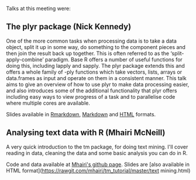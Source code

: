 Talks at this meeting were:


## The plyr package (Nick Kennedy)

One of the more common tasks when processing data is to take a data object, split it up in some way, do something to the component pieces and then join the result back up together. This is often referred to as the ‘split-apply-combine’ paradigm. Base R offers a number of useful functions for doing this, including lapply and sapply. The plyr package extends this and offers a whole family of -ply functions which take vectors, lists, arrays or data.frames as input and operate on them in a consistent manner. This talk aims to give an overview of how to use plyr to make data processing easier, and also introduces some of the additional functionality that plyr offers including easy ways to view progress of a task and to parallelise code where multiple cores are available.

Slides available in [Rmarkdown](Kennedy_plyr-talk.Rmd), [Markdown](Kennedy_plyr-talk.md) and [HTML](https://rawgit.com/NikNakk/edinbr-talks/Kennedy-talk/2015-09-16/Kennedy_plyr-talk.html) formats.

## Analysing text data with R (Mhairi McNeill)

A very quick introduction to the tm package, for doing text mining. I'll cover reading in data, cleaning the data and some basic analysis you can do in R.

Code and data available at [Mhairi's github page](https://github.com/mhairi/tm_tutorial).
Slides are [also available in HTML format](https://rawgit.com/mhairi/tm_tutorial/master/text mining.html)